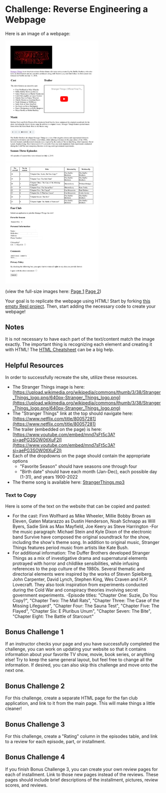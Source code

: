 # Challenge: Reverse Engineering a Webpage
Here is an image of a webpage:

<img src="StrangerThingsSite1.png" style="width: 300px">
<br>
<img src="StrangerThingsSite2.png" style="width: 300px">

(view the full-size images here: <a href="StrangerThingsSite1.png">Page 1</a> <a href="StrangerThingsSite2.png">Page 2</a>)

Your goal is to replicate the webpage using HTML! Start by forking [this empty Repl project](https://replit.com/@HylandOutreach/EmptyWeb). Then, start adding the necessary code to create your webpage!

## Notes
It is not necessary to have each part of the text/content match the image exactly. The important thing is recognizing each element and creating it with HTML! The [HTML Cheatsheet](HtmlCheatsheet.md) can be a big help.

## Helpful Resources
In order to successfully recreate the site, utilize these resources.

- The Stranger Things image is here: [https://upload.wikimedia.org/wikipedia/commons/thumb/3/38/Stranger_Things_logo.png/640px-Stranger_Things_logo.png](https://upload.wikimedia.org/wikipedia/commons/thumb/3/38/Stranger_Things_logo.png/640px-Stranger_Things_logo.png)
- The "Stranger Things" link at the top should navigate here: [https://www.netflix.com/title/80057281](https://www.netflix.com/title/80057281)
- The trailer (embedded on the page) is here: [https://www.youtube.com/embed/mnd7sFt5c3A?si=aePG3SOW0tIXuF2l](https://www.youtube.com/embed/mnd7sFt5c3A?si=aePG3SOW0tIXuF2l)
- Each of the dropdowns on the page should contain the appropriate options
    - "Favorite Season" should have seasons one through four
    - "Birth date" should have each month (Jan-Dec), each possible day (1-31), and years 1900-2022
- The theme song is available here: <a href="./Assets/StrangerThings.mp3">StrangerThings.mp3</a>

### Text to Copy
Here is some of the text on the website that can be copied and pasted:

- For the cast: Finn Wolfhard as Mike Wheeler, Millie Bobby Brown as Eleven, Gaten Matarazzo as Dustin Henderson, Noah Schnapp as Will Byers, Sadie Sink as Max Mayfield, Joe Keery as Steve Harrington
-For the music paragraph: Michael Stein and Kyle Dixon of the electronic band Survive have composed the original soundtrack for the show, including the show's theme song. In addition to original music, Stranger Things features period music from artists like Kate Bush.
- For additional information: The Duffer Brothers developed Stranger Things as a mix of investigative drama and supernatural elements protrayed with horror and childlike sensibilities, while infusing references to the pop culture of the 1980s. Several thematic and directorial elements were inspired by the works of Steven Spielberg, John Carpenter, David Lynch, Stephen King, Wes Craven and H.P. Lovecraft. They also took inspiration from experiments conducted during the Cold War and conspiracy theories involving secret government experiments.
-Episode titles: "Chapter One: Suzie, Do You Copy?", "Chapter Two: The Mall Rats", "Chapter Three: The Case of the Missing Lifeguard",  "Chapter Four: The Sauna Test", "Chapter Five: The Flayed", "Chapter Six: E Pluribus Unum", "Chapter Seven: The Bite", "Chapter Eight: The Battle of Starcourt"

## Bonus Challenge 1
If an instructor checks your page and you have successfully completed the challenge, you can work on updating your website so that it contains information about _your_ favorite TV show, movie, book series, or anything else! Try to keep the same general layout, but feel free to change all the information. If desired, you can also skip this challenge and move onto the next one.

## Bonus Challenge 2
For this challenge, create a separate HTML page for the fan club application, and link to it from the main page. This will make things a little cleaner!

## Bonus Challenge 3
For this challenge, create a "Rating" column in the episodes table, and link to a review for each episode, part, or installment.

## Bonus Challenge 4
If you finish Bonus Challenge 3, you can create your own review pages for each of installment. Link to those new pages instead of the reviews. These pages should include brief descriptions of the installment, pictures, review scores, and reviews.
